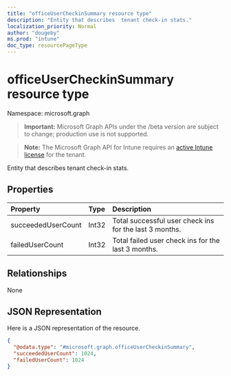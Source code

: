 ```yaml
---
title: "officeUserCheckinSummary resource type"
description: "Entity that describes  tenant check-in stats."
localization_priority: Normal
author: "dougeby"
ms.prod: "intune"
doc_type: resourcePageType
---
```


# officeUserCheckinSummary resource type

Namespace: microsoft.graph

> **Important:** Microsoft Graph APIs under the /beta version are subject to change; production use is not supported.

> **Note:** The Microsoft Graph API for Intune requires an [active Intune license](https://go.microsoft.com/fwlink/?linkid=839381) for the tenant.

Entity that describes  tenant check-in stats.

## Properties
|Property|Type|Description|
|:---|:---|:---|
|succeededUserCount|Int32|Total successful user check ins for the last 3 months.|
|failedUserCount|Int32|Total failed user check ins for the last 3 months.|

## Relationships
None

## JSON Representation
Here is a JSON representation of the resource.
<!-- {
  "blockType": "resource",
  "keyProperty": "id",
  "@odata.type": "microsoft.graph.officeUserCheckinSummary"
}
-->
``` json
{
  "@odata.type": "#microsoft.graph.officeUserCheckinSummary",
  "succeededUserCount": 1024,
  "failedUserCount": 1024
}
```





